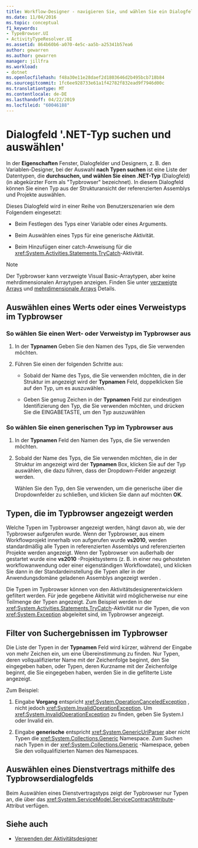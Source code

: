 ```yaml
---
title: Workflow-Designer - navigieren Sie, und wählen Sie ein Dialogfeld
ms.date: 11/04/2016
ms.topic: conceptual
f1_keywords:
- TypeBrowser.UI
- ActivityTypeResolver.UI
ms.assetid: 864b60b6-a070-4e5c-aa5b-a25341b57ea6
author: gewarren
ms.author: gewarren
manager: jillfra
ms.workload:
- dotnet
ms.openlocfilehash: f48a30e11e28daef2d1803646d2b495bcb718b84
ms.sourcegitcommit: 1fc6ee928733e61a1f42782f832ead9f7946d00c
ms.translationtype: MT
ms.contentlocale: de-DE
ms.lasthandoff: 04/22/2019
ms.locfileid: "60046188"
---
```

# <a name="browse-and-select-a-net-type-dialog-box"></a>Dialogfeld '.NET-Typ suchen und auswählen'

In der **Eigenschaften** Fenster, Dialogfelder und Designern, z. B. den Variablen-Designer, bei der Auswahl **nach Typen suchen** ist eine Liste der Datentypen, die **durchsuchen, und wählen Sie einen .NET-Typ** (Dialogfeld) (in abgekürzter Form als "Typbrowser" bezeichnet). In diesem Dialogfeld können Sie einen Typ aus der Strukturansicht der referenzierten Assemblys und Projekte auswählen.

Dieses Dialogfeld wird in einer Reihe von Benutzerszenarien wie dem Folgendem eingesetzt:

- Beim Festlegen des Typs einer Variable oder eines Arguments.

- Beim Auswählen eines Typs für eine generische Aktivität.

- Beim Hinzufügen einer catch-Anweisung für die <xref:System.Activities.Statements.TryCatch>-Aktivität.

> [!NOTE]
> Der Typbrowser kann verzweigte Visual Basic-Arraytypen, aber keine mehrdimensionalen Arraytypen anzeigen. Finden Sie unter [verzweigte Arrays](http://go.microsoft.com/fwlink/?LinkId=195226) und [mehrdimensionale Arrays](http://go.microsoft.com/fwlink/?LinkId=195227) Details.

## <a name="selecting-a-value-or-reference-type-from-the-type-browser"></a>Auswählen eines Werts oder eines Verweistyps im Typbrowser

### <a name="to-select-a-value-or-reference-type-from-the-type-browser"></a>So wählen Sie einen Wert- oder Verweistyp im Typbrowser aus

1. In der **Typnamen** Geben Sie den Namen des Typs, die Sie verwenden möchten.

2. Führen Sie einen der folgenden Schritte aus:

    - Sobald der Name des Typs, die Sie verwenden möchten, die in der Struktur im angezeigt wird der **Typnamen** Feld, doppelklicken Sie auf den Typ, um es auszuwählen.

    - Geben Sie genug Zeichen in der **Typnamen** Feld zur eindeutigen Identifizierung den Typ, die Sie verwenden möchten, und drücken Sie die EINGABETASTE, um den Typ auszuwählen

### <a name="to-select-a-generic-type-from-the-type-browser"></a>So wählen Sie einen generischen Typ im Typbrowser aus

1. In der **Typnamen** Feld den Namen des Typs, die Sie verwenden möchten.

2. Sobald der Name des Typs, die Sie verwenden möchten, die in der Struktur im angezeigt wird der **Typnamen** Box, klicken Sie auf der Typ auswählen, die dazu führen, dass der Dropdown-Felder angezeigt werden.

     Wählen Sie den Typ, den Sie verwenden, um die generische über die Dropdownfelder zu schließen, und klicken Sie dann auf möchten **OK**.

## <a name="types-displayed-in-the-type-browser"></a>Typen, die im Typbrowser angezeigt werden

Welche Typen im Typbrowser angezeigt werden, hängt davon ab, wie der Typbrowser aufgerufen wurde. Wenn der Typbrowser, aus einem Workflowprojekt innerhalb von aufgerufen wurde **vs2010**, werden standardmäßig alle Typen in referenzierten Assemblys und referenzierten Projekte werden angezeigt. Wenn der Typbrowser von außerhalb der gestartet wurde eine **vs2010** -Projektsystems (z. B. in einer neu gehosteten workflowanwendung oder einer eigenständigen Workflowdatei), und klicken Sie dann in der Standardeinstellung die Typen aller in der Anwendungsdomäne geladenen Assemblys angezeigt werden .

Die Typen im Typbrowser können von den Aktivitätsdesignerentwicklern gefiltert werden. Für jede gegebene Aktivität wird möglicherweise nur eine Teilmenge der Typen angezeigt. Zum Beispiel werden in der <xref:System.Activities.Statements.TryCatch>-Aktivität nur die Typen, die von <xref:System.Exception> abgeleitet sind, im Typbrowser angezeigt.

## <a name="filtering-search-results-in-the-type-browser"></a>Filter von Suchergebnissen im Typbrowser

Die Liste der Typen in der **Typnamen** Feld wird kürzer, während der Eingabe von mehr Zeichen ein, um eine Übereinstimmung zu finden. Nur Typen, deren vollqualifizierter Name mit der Zeichenfolge beginnt, den Sie eingegeben haben, oder Typen, deren Kurzname mit der Zeichenfolge beginnt, die Sie eingegeben haben, werden Sie in die gefilterte Liste angezeigt.

Zum Beispiel:

1. Eingabe **Vorgang** entspricht <xref:System.OperationCanceledException> , nicht jedoch <xref:System.InvalidOperationException>. Um <xref:System.InvalidOperationException> zu finden, geben Sie System.I oder Invalid ein.

2. Eingabe **generische** entspricht <xref:System.GenericUriParser> aber nicht Typen die <xref:System.Collections.Generic> Namespace. Zum Suchen nach Typen in der <xref:System.Collections.Generic> -Namespace, geben Sie den vollqualifizierten Namen des Namespaces.

## <a name="selecting-a-service-contract-using-the-type-browser-dialog"></a>Auswählen eines Dienstvertrags mithilfe des Typbrowserdialogfelds

Beim Auswählen eines Dienstvertragstyps zeigt der Typbrowser nur Typen an, die über das <xref:System.ServiceModel.ServiceContractAttribute>-Attribut verfügen.

## <a name="see-also"></a>Siehe auch

- [Verwenden der Aktivitätsdesigner](../workflow-designer/using-the-activity-designers.md)